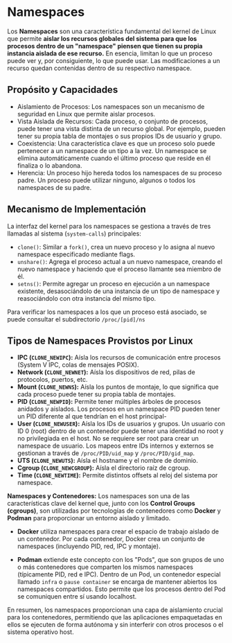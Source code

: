 # Namespaces

Los **Namespaces** son una característica fundamental del kernel de Linux que permite **aislar los recursos globales del sistema para que los procesos dentro de un "namespace" piensen que tienen su propia instancia aislada de ese recurso.** En esencia, limitan lo que un proceso puede ver y, por consiguiente, lo que puede usar. Las modificaciones a un recurso quedan contenidas dentro de su respectivo namespace.

## Propósito y Capacidades

- Aislamiento de Procesos: Los namespaces son un mecanismo de seguridad en Linux que permite aislar procesos.
- Vista Aislada de Recursos: Cada proceso, o conjunto de procesos, puede tener una vista distinta de un recurso global. Por ejemplo, pueden tener su propia tabla de montajes o sus propios IDs de usuario y grupo.
- Coexistencia: Una característica clave es que un proceso solo puede pertenecer a un namespace de un tipo a la vez. Un namespace se elimina automáticamente cuando el último proceso que reside en él finaliza o lo abandona.
- Herencia: Un proceso hijo hereda todos los namespaces de su proceso padre. Un proceso puede utilizar ninguno, algunos o todos los namespaces de su padre.

## Mecanismo de Implementación

La interfaz del kernel para los namespaces se gestiona a través de tres llamadas al sistema (```system-calls```) principales:

- ```clone()```: Similar a ```fork()```, crea un nuevo proceso y lo asigna al nuevo namespace especificado mediante flags.
- ```unshare()```: Agrega el proceso actual a un nuevo namespace, creando el nuevo namespace y haciendo que el proceso llamante sea miembro de él.
- ```setns()```: Permite agregar un proceso en ejecución a un namespace existente, desasociándolo de una instancia de un tipo de namespace y reasociándolo con otra instancia del mismo tipo.

Para verificar los namespaces a los que un proceso está asociado, se puede consultar el subdirectorio ```/proc/[pid]/ns```

## Tipos de Namespaces Provistos por Linux

- **IPC (```CLONE_NEWIPC```):** Aísla los recursos de comunicación entre procesos (System V IPC, colas de mensajes POSIX).
- **Network (```CLONE_NEWNET```):** Aísla los dispositivos de red, pilas de protocolos, puertos, etc.
- **Mount (```CLONE_NEWNS```):** Aísla los puntos de montaje, lo que significa que cada proceso puede tener su propia tabla de montajes.
- **PID (```CLONE_NEWPID```):** Permite tener múltiples árboles de procesos anidados y aislados. Los procesos en un namespace PID pueden tener un PID diferente al que tendrían en el host principal-
- **User (```CLONE_NEWUSER```):** Aísla los IDs de usuarios y grupos. Un usuario con ID 0 (root) dentro de un contenedor puede tener una identidad no root y no privilegiada en el host. No se requiere ser root para crear un namespace de usuario. Los mapeos entre IDs internos y externos se gestionan a través de ``/proc/PID/uid_map`` y ``/proc/PID/gid_map``.
- **UTS (``CLONE_NEWUTS``):** Aísla el hostname y el nombre de dominio.
- **Cgroup (``CLONE_NEWCGROUP``):** Aísla el directorio raíz de cgroup.
- **Time (``CLONE_NEWTIME``):** Permite distintos offsets al reloj del sistema por namespace.

**Namespaces y Contenedores:** Los namespaces son una de las características clave del kernel que, junto con los **Control Groups (cgroups)**, son utilizadas por tecnologías de contenedores como **Docker** y **Podman** para proporcionar un entorno aislado y limitado.

- **Docker** utiliza namespaces para crear el espacio de trabajo aislado de un contenedor. Por cada contenedor, Docker crea un conjunto de namespaces (incluyendo PID, red, IPC y montaje).

- **Podman** extiende este concepto con los "Pods", que son grupos de uno o más contenedores que comparten los mismos namespaces (típicamente PID, red e IPC). Dentro de un Pod, un contenedor especial llamado ``infra`` o ``pause container`` se encarga de mantener abiertos los namespaces compartidos. Esto permite que los procesos dentro del Pod se comuniquen entre sí usando localhost.

En resumen, los namespaces proporcionan una capa de aislamiento crucial para los contenedores, permitiendo que las aplicaciones empaquetadas en ellos se ejecuten de forma autónoma y sin interferir con otros procesos o el sistema operativo host.
